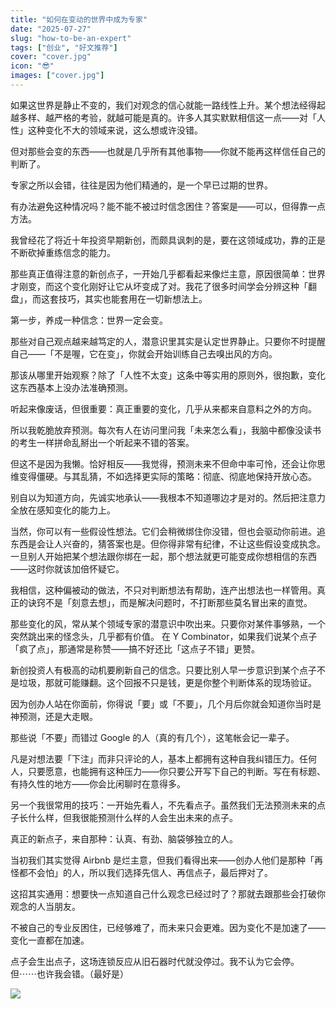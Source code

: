```yaml
---
title: "如何在变动的世界中成为专家"
date: "2025-07-27"
slug: "how-to-be-an-expert"
tags: ["创业", "好文推荐"]
cover: "cover.jpg"
icon: "😎"
images: ["cover.jpg"]
---
```

如果这世界是静止不变的，我们对观念的信心就能一路线性上升。某个想法经得起越多样、越严格的考验，就越可能是真的。许多人其实默默相信这一点——对「人性」这种变化不大的领域来说，这么想或许没错。



但对那些会变的东西——也就是几乎所有其他事物——你就不能再这样信任自己的判断了。



专家之所以会错，往往是因为他们精通的，是一个早已过期的世界。



有办法避免这种情况吗？能不能不被过时信念困住？答案是——可以，但得靠一点方法。



我曾经花了将近十年投资早期新创，而颇具讽刺的是，要在这领域成功，靠的正是不断砍掉重练信念的能力。



那些真正值得注意的新创点子，一开始几乎都看起来像烂主意，原因很简单：世界才刚变，而这个变化刚好让它从坏变成了对。我花了很多时间学会分辨这种「翻盘」，而这套技巧，其实也能套用在一切新想法上。



第一步，养成一种信念：世界一定会变。



那些对自己观点越来越笃定的人，潜意识里其实是认定世界静止。只要你不时提醒自己——「不是喔，它在变」，你就会开始训练自己去嗅出风的方向。



那该从哪里开始观察？除了「人性不太变」这条中等实用的原则外，很抱歉，变化这东西基本上没办法准确预测。



听起来像废话，但很重要：真正重要的变化，几乎从来都来自意料之外的方向。



所以我乾脆放弃预测。每次有人在访问里问我「未来怎么看」，我脑中都像没读书的考生一样拼命乱掰出一个听起来不错的答案。



但这不是因为我懒。恰好相反——我觉得，预测未来不但命中率可怜，还会让你思维变得僵硬。与其乱猜，不如选择更实际的策略：彻底、彻底地保持开放心态。



别自以为知道方向，先诚实地承认——我根本不知道哪边才是对的。然后把注意力全放在感知变化的能力上。



当然，你可以有一些假设性想法。它们会稍微绑住你没错，但也会驱动你前进。追东西是会让人兴奋的，猜答案也是。但你得非常有纪律，不让这些假设变成执念。
一旦别人开始把某个想法跟你绑在一起，那个想法就更可能变成你想相信的东西——这时你就该加倍怀疑它。



我相信，这种偏被动的做法，不只对判断想法有帮助，连产出想法也一样管用。真正的诀窍不是「刻意去想」，而是解决问题时，不打断那些莫名冒出来的直觉。



那些变化的风，常从某个领域专家的潜意识中吹出来。只要你对某件事够熟，一个突然跳出来的怪念头，几乎都有价值。
在 Y Combinator，如果我们说某个点子「疯了点」，那通常是称赞——搞不好还比「这点子不错」更赞。



新创投资人有极高的动机要刷新自己的信念。只要比别人早一步意识到某个点子不是垃圾，那就可能赚翻。这个回报不只是钱，更是你整个判断体系的现场验证。



因为创办人站在你面前，你得说「要」或「不要」，几个月后你就会知道你当时是神预测，还是大走眼。



那些说「不要」而错过 Google 的人（真的有几个），这笔帐会记一辈子。



凡是对想法要「下注」而非只评论的人，基本上都拥有这种自我纠错压力。任何人，只要愿意，也能拥有这种压力——你只要公开写下自己的判断。写在有标题、有持久性的地方——你会比闲聊时在意得多。



另一个我很常用的技巧：一开始先看人，不先看点子。虽然我们无法预测未来的点子长什么样，但我很能预测什么样的人会生出未来的点子。



真正的新点子，来自那种：认真、有劲、脑袋够独立的人。



当初我们其实觉得 Airbnb 是烂主意，但我们看得出来——创办人他们是那种「再怪都不会怕」的人，所以我们选择先信人、再信点子，最后押对了。



这招其实通用：想要快一点知道自己什么观念已经过时了？那就去跟那些会打破你观念的人当朋友。



不被自己的专业反困住，已经够难了，而未来只会更难。因为变化不是加速了——变化一直都在加速。



点子会生出点子，这场连锁反应从旧石器时代就没停过。我不认为它会停。
但⋯⋯也许我会错。（最好是）




![](https://prod-files-secure.s3.us-west-2.amazonaws.com/112d0858-5090-4d34-a606-b75eb8d65fd2/46476355-9cf3-4e99-9b7a-3531bc426380/1000202064.png?X-Amz-Algorithm=AWS4-HMAC-SHA256&X-Amz-Content-Sha256=UNSIGNED-PAYLOAD&X-Amz-Credential=ASIAZI2LB466YRPWJDF2%2F20251007%2Fus-west-2%2Fs3%2Faws4_request&X-Amz-Date=20251007T111121Z&X-Amz-Expires=3600&X-Amz-Security-Token=IQoJb3JpZ2luX2VjEAsaCXVzLXdlc3QtMiJGMEQCIAqd4vLH31fSGgmXKFJddw2Gt3l4eSJrFPaSd33YYwBqAiAWrU3qcc3iGQJM1Gufc8yqkV31FAuhKZ%2Bpp7IPM37H%2FSqIBAik%2F%2F%2F%2F%2F%2F%2F%2F%2F%2F8BEAAaDDYzNzQyMzE4MzgwNSIMPd3TeKlY%2F%2FBWgbUFKtwDvrhJ9jrFLQm3ra40BRYWQqlW%2FaLvMITLZo8HUliIeiag6VLO0X7A55L7ynzQvZeW4j3JcM%2FISwwzSq4YL7w7Zun6GTE9eeYT4sJAu9iBoOgAJQD95lUcjjIwjWPiZxSYEKGTVxp9Zida45imrqxbyp0jYpNMHMCxJ6wjbhDfPFZk1SXHIfR4QoT2HhRxom13a3brKnS%2FhhK12fqNJ5oTaGCM%2BPVvSupUcj0Qg2FqbMWn%2F%2FgbkDhzePvGD4Hrft1kovp%2BIDhGMYKC7rqQYCcXMpeHqJUVTAtDF0a5u9ZsX66%2Fl9IrfOdz1pFfutfJAOZZAhJ7xIVC%2FUUHgSnVGYUrMm%2FN0ti1qBz71oA7kr6UJtefuLQs8Spt5qpEp%2BO5uksXRfbxgzMeROazQ3A2Zecedt%2ByI6Q%2BpK2Q95xV0d5BtX9tZtFMn67ejwJQ4PT080Z9HK80uF8iD8luCvGufNe4Qyfo5DOIEDxZkZCixC7wOf%2FUmTyztnN%2FIbe33KkiLlqyEP7xrzBhZs322LX6CcYYPgheeZI1bAbpA%2B9EhJbj7APJt%2FAjMQj8yZkza0FUVKS6y968POhI9e7fFsjf1kBnGAjS1zAC6No7vE32ZcZfZJiGpMWe67Jd%2FLeONyYwot2TxwY6pgGD%2B7JxlWVlkmMQgjSj9uac8eW1K0T5ybU4spyrFlo7GP2ylgbx8CIpwzJNhN00kVClZXCrKqo64k1vtX5jHb26hPd52ESq%2FiLIRAhX8VqYavvdNnIE5FI53KAnwQaK6d%2Bn%2BFecnB8Lp2fgRYg6LtFQwpwMdyFM3wscORcjANzlKnRQIYlajF406S77DE1vWkWEMGldpg%2BT2goA3PyU%2BtKoyQMOrcep&X-Amz-Signature=0cb005eb098d66a83650c66bae5d353c8e868a0cf381a4a7ad78bfded578c588&X-Amz-SignedHeaders=host&x-amz-checksum-mode=ENABLED&x-id=GetObject)

